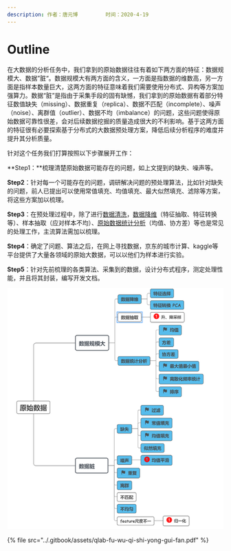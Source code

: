 ```yaml
---
description: 作者：唐元博         时间：2020-4-19
---
```


# Outline

在大数据的分析任务中，我们拿到的原始数据往往有着如下两方面的特征：数据规模大、数据”脏“。数据规模大有两方面的含义，一方面是指数据的维数高，另一方面是指样本数量巨大，这两方面的特征意味着我们需要使用分布式、异构等方案加强算力。数据“脏”是指由于采集手段的固有缺憾，我们拿到的原始数据有着部分特征数值缺失（missing）、数据重复（replica）、数据不匹配（incomplete）、噪声（noise）、离群值（outlier）、数据不均（imbalance）的问题，这些问题使得原始数据可靠性很差，会对后续数据挖掘的质量造成很大的不利影响。基于这两方面的特征很有必要探索基于分布式的大数据预处理方案，降低后续分析程序的难度并提升其分析质量。

针对这个任务我们打算按照以下步骤展开工作：

**Step1：**梳理清楚原始数据可能存在的问题，如上文提到的缺失、噪声等。

**Step2**：针对每一个可能存在的问题，调研解决问题的预处理算法，比如针对缺失的问题，前人已提出可以使用常值填充、均值填充、最大似然填充、滤除等方案，将这些方案加以梳理。

**Step3**：在预处理过程中，除了进行[数据清洗](shu-ju-qing-xi.md)，[数据降维](te-zheng-fen-xi-yu-jiang-wei.md)（特征抽取、特征转换等）、样本抽取（应对样本不均）、[原始数据统计分析](shu-ju-yu-chu-li-zhi-tong-ji-fen-xi.md)（均值、协方差）等也是常见的处理工作，主流算法需加以梳理。

**Step4**：确定了问题、算法之后，在网上寻找数据，京东的城市计算、kaggle等平台提供了大量各领域的原始大数据，可以以他们为样本进行实验。

**Step5**：针对先前梳理的各类算法、采集到的数据，设计分布式程序，测定处理性能，并且将其封装，编写开发文档。

![&#x5927;&#x89C4;&#x6A21;&#x6570;&#x636E;&#x96C6;&#x9884;&#x5904;&#x7406;&#x7684;&#x5E38;&#x89C1;&#x64CD;&#x4F5C;](../.gitbook/assets/snipaste_2020-04-19_21-55-58.png)

{% file src="../.gitbook/assets/qlab-fu-wu-qi-shi-yong-gui-fan.pdf" %}



